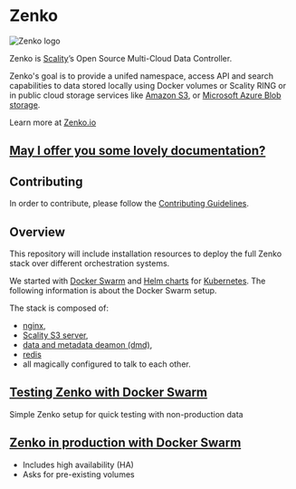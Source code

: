 # Zenko

![Zenko logo](res/zenko.io-logo-color-cmyk.png)

Zenko is  [Scality](http://www.scality.com/)’s Open Source Multi-Cloud Data Controller.

Zenko's goal is to provide a unifed namespace, access API and search capabilities to data stored locally using Docker volumes or Scality RING or in public cloud storage services like [Amazon S3](https://aws.amazon.com/s3), or [Microsoft Azure Blob storage](https://azure.microsoft.com/en-us/services/storage/blobs/).

Learn more at  [Zenko.io](http://www.zenko.io/)

## [May I offer you some lovely documentation?](http://zenko.readthedocs.io)

## Contributing

In order to contribute, please follow the
[Contributing Guidelines](
https://github.com/scality/Guidelines/blob/master/CONTRIBUTING.md).

## Overview

This repository will include installation resources to deploy the full Zenko
stack over different orchestration systems.

We started with [Docker Swarm](https://docs.docker.com/engine/swarm/) and [Helm charts](https://github.com/scality/Zenko/blob/master/charts/README.md) for [Kubernetes](https://kubernetes.io/). The following information is about the Docker Swarm setup.

The stack is composed of:
- [nginx](https://nginx.org/en/),
- [Scality S3 server](https://github.com/scality/S3),
- [data and metadata deamon (dmd)](http://s3-server.readthedocs.io/en/latest/ARCHITECTURE/#data-metadata-daemon-architecture-and-operational-guide),
- [redis](https://redis.io/)
- all magically configured to talk to each other.

## [Testing Zenko with Docker Swarm](./swarm-testing)

Simple Zenko setup for quick testing with non-production data

## [Zenko in production with Docker Swarm](./swarm-production)

- Includes high availability (HA)
- Asks for pre-existing volumes
